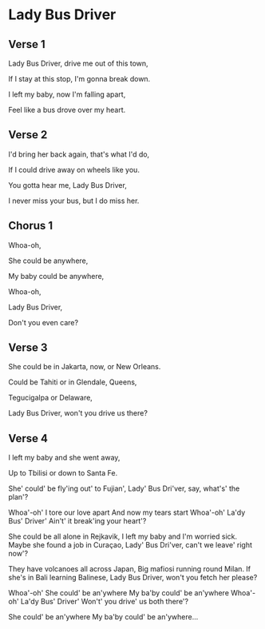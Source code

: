 # Lady Bus Driver

## Verse 1

Lady Bus Driver, drive me out of this town,

If I stay at this stop, I'm gonna break down.

I left my baby, now I'm falling apart,

Feel like a bus drove over my heart.

## Verse 2

I'd bring her back again, that's what I'd do,

If I could drive away on wheels like you.

You gotta hear me, Lady Bus Driver,

I never miss your bus, but I do miss her.

## Chorus 1

Whoa-oh,

She could be anywhere,

My baby could be anywhere,

Whoa-oh,

Lady Bus Driver,

Don't you even care?

## Verse 3

She could be in Jakarta, now, or New Orleans.

Could be Tahiti or in Glendale, Queens,

Tegucigalpa or Delaware,

Lady Bus Driver, won't you drive us there?

## Verse 4

I left my baby and she went away,

Up to Tbilisi or down to Santa Fe.

She' could' be fly'ing out' to Fujian',
Lady' Bus Dri'ver, say, what's' the plan'?

Whoa'-oh'
I tore our love apart
And now my tears start
Whoa'-oh'
La'dy Bus' Driver'
Ain't' it break'ing your heart'?

She could be all alone in Rejkavik,
I left my baby and I'm worried sick.
Maybe she found a job in Curaçao,
Lady' Bus Dri'ver, can't we leave' right now'?

They have volcanoes all across Japan,
Big mafiosi running round Milan.
If she's in Bali learning Balinese,
Lady Bus Driver, won't you fetch her please?

Whoa'-oh'
She could' be an'ywhere
My ba'by could' be an'ywhere
Whoa'-oh'
La'dy Bus' Driver'
Won't' you drive' us both there'?

She could' be an'ywhere
My ba'by could' be an'ywhere...